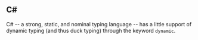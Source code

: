 
## C#

C# -- a strong, static, and nominal typing language -- has a little support of dynamic typing (and thus duck typing) through the keyword `dynamic`.
